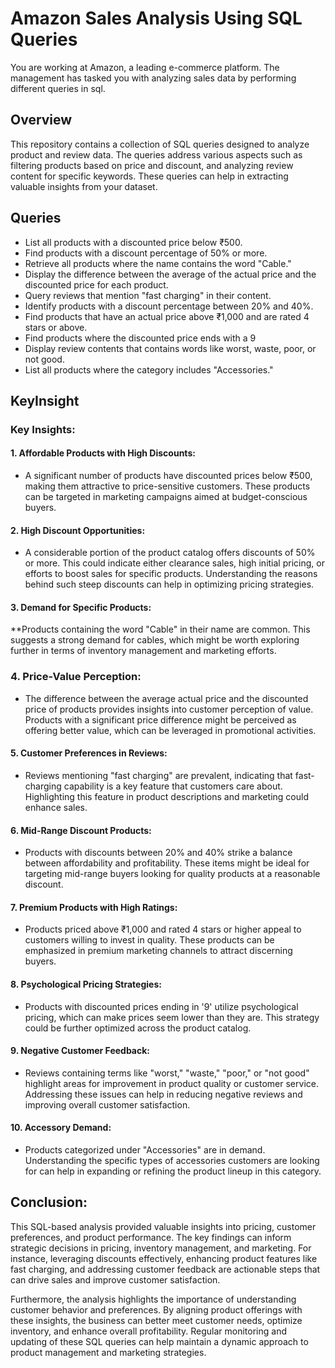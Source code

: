 # Amazon Sales Analysis Using SQL Queries
You are working at Amazon, a leading e-commerce platform. The management has tasked you with analyzing sales data by performing different queries in sql.

## Overview
This repository contains a collection of SQL queries designed to analyze product and review data. The queries address various aspects such as filtering products based on price and discount, and analyzing review content for specific keywords. These queries can help in extracting valuable insights from your dataset.

## Queries
* List all products with a discounted price below ₹500.
* Find products with a discount percentage of 50% or more.
* Retrieve all products where the name contains the word "Cable."
* Display the difference between the average of the actual price and the discounted price for each product.
* Query reviews that mention "fast charging" in their content.
* Identify products with a discount percentage between 20% and 40%.
* Find products that have an actual price above ₹1,000 and are rated 4 stars or above.
* Find products where the discounted price ends with a 9
* Display review contents that contains words like worst, waste, poor, or not good.
* List all products where the category includes "Accessories."
## KeyInsight
### Key Insights:
#### 1. Affordable Products with High Discounts:
* A significant number of products have discounted prices below ₹500, making them attractive to price-sensitive customers. These products can be targeted in marketing campaigns aimed at budget-conscious buyers.
  
#### 2. High Discount Opportunities:
* A considerable portion of the product catalog offers discounts of 50% or more. This could indicate either clearance sales, high initial pricing, or efforts to boost sales for specific products. Understanding the reasons behind such steep discounts can help in optimizing pricing strategies.
  
#### 3. Demand for Specific Products:
**Products containing the word "Cable" in their name are common. This suggests a strong demand for cables, which might be worth exploring further in terms of inventory management and marketing efforts.

### 4. Price-Value Perception:
* The difference between the average actual price and the discounted price of products provides insights into customer perception of value. Products with a significant price difference might be perceived as offering better value, which can be leveraged in promotional activities.
  
#### 5. Customer Preferences in Reviews:
* Reviews mentioning "fast charging" are prevalent, indicating that fast-charging capability is a key feature that customers care about. Highlighting this feature in product descriptions and marketing could enhance sales.
  
#### 6. Mid-Range Discount Products:
* Products with discounts between 20% and 40% strike a balance between affordability and profitability. These items might be ideal for targeting mid-range buyers looking for quality products at a reasonable discount.
  
#### 7. Premium Products with High Ratings:
* Products priced above ₹1,000 and rated 4 stars or higher appeal to customers willing to invest in quality. These products can be emphasized in premium marketing channels to attract discerning buyers.

#### 8. Psychological Pricing Strategies:
* Products with discounted prices ending in '9' utilize psychological pricing, which can make prices seem lower than they are. This strategy could be further optimized across the product catalog.

#### 9. Negative Customer Feedback:
* Reviews containing terms like "worst," "waste," "poor," or "not good" highlight areas for improvement in product quality or customer service. Addressing these issues can help in reducing negative reviews and improving overall customer satisfaction.
  
#### 10. Accessory Demand:
* Products categorized under "Accessories" are in demand. Understanding the specific types of accessories customers are looking for can help in expanding or refining the product lineup in this category.
## Conclusion:
This SQL-based analysis provided valuable insights into pricing, customer preferences, and product performance. The key findings can inform strategic decisions in pricing, inventory management, and marketing. For instance, leveraging discounts effectively, enhancing product features like fast charging, and addressing customer feedback are actionable steps that can drive sales and improve customer satisfaction.

Furthermore, the analysis highlights the importance of understanding customer behavior and preferences. By aligning product offerings with these insights, the business can better meet customer needs, optimize inventory, and enhance overall profitability. Regular monitoring and updating of these SQL queries can help maintain a dynamic approach to product management and marketing strategies.
